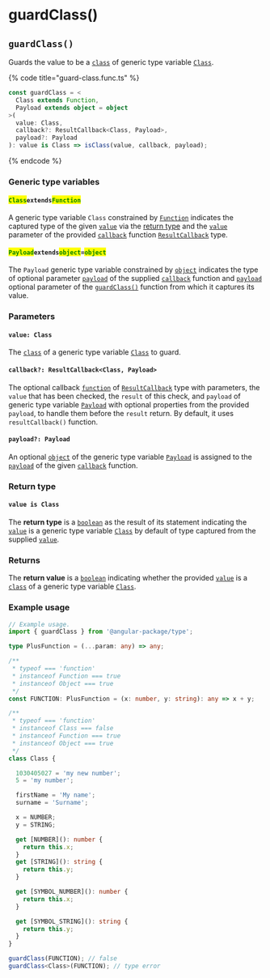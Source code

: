 # guardClass()

## `guardClass()`

Guards the value to be a [`class`](https://developer.mozilla.org/en-US/docs/Web/HTML/Global\_attributes/class) of generic type variable [`Class`](page-2.md#classextendsfunction).

{% code title="guard-class.func.ts" %}
```typescript
const guardClass = <
  Class extends Function,
  Payload extends object = object
>(
  value: Class,
  callback?: ResultCallback<Class, Payload>,
  payload?: Payload
): value is Class => isClass(value, callback, payload);
```
{% endcode %}

### Generic type variables

#### <mark style="color:green;">**`Class`**</mark>**`extends`**<mark style="color:green;">**`Function`**</mark>

A generic type variable `Class` constrained by [`Function`](https://developer.mozilla.org/en-US/docs/Web/JavaScript/Guide/Functions) indicates the captured type of the given [`value`](page-2.md#value-class) via the [return type](page-2.md#return-type) and the [`value`](../type/resultcallback.md#value-value) parameter of the provided [`callback`](page-2.md#callback-resultcallback-less-than-class-payload-greater-than) function [`ResultCallback`](../type/resultcallback.md) type.

#### <mark style="color:green;">**`Payload`**</mark>**`extends`**<mark style="color:green;">**`object`**</mark>**`=`**<mark style="color:green;">**`object`**</mark>

The `Payload` generic type variable constrained by [`object`](https://www.typescriptlang.org/docs/handbook/basic-types.html#object) indicates the type of optional parameter [`payload`](../type/resultcallback.md#payload-payload) of the supplied [`callback`](page-2.md#callback-resultcallback-less-than-type-payload-greater-than) function and [`payload`](page-2.md#payload-payload) optional parameter of the [`guardClass()`](page-2.md#guardclass) function from which it captures its value.

### Parameters

#### `value: Class`

The [`class`](https://developer.mozilla.org/en-US/docs/Web/HTML/Global\_attributes/class) of a generic type variable [`Class`](page-2.md#classextendsfunction) to guard.

#### `callback?: ResultCallback<Class, Payload>`

The optional callback [`function`](https://developer.mozilla.org/en-US/docs/Web/JavaScript/Guide/Functions) of [`ResultCallback`](../type/resultcallback.md) type with parameters, the `value` that has been checked, the `result` of this check, and `payload` of generic type variable [`Payload`](page-2.md#payloadextendsobject-object) with optional properties from the provided `payload`, to handle them before the `result` return. By default, it uses `resultCallback()` function.

#### `payload?: Payload`

An optional [`object`](https://developer.mozilla.org/en-US/docs/Web/JavaScript/Reference/Global\_Objects/Object) of the generic type variable [`Payload`](page-2.md#payloadextendsobject-object) is assigned to the [`payload`](../type/resultcallback.md#payload-payload) of the given [`callback`](page-2.md#callback-resultcallback-less-than-bigint-payload-greater-than) function.

### Return type

#### `value is Class`

The **return type** is a [`boolean`](https://www.typescriptlang.org/docs/handbook/basic-types.html#boolean) as the result of its statement indicating the [`value`](page-2.md#value-class) is a generic type variable [`Class`](page-2.md#classextendsfunction) by default of type captured from the supplied [`value`](page-2.md#value-class).

### Returns

The **return value** is a [`boolean`](https://developer.mozilla.org/en-US/docs/Web/JavaScript/Reference/Global\_Objects/Boolean) indicating whether the provided [`value`](page-2.md#value-class) is a [`class`](https://developer.mozilla.org/en-US/docs/Web/HTML/Global\_attributes/class) of a generic type variable [`Class`](page-2.md#classextendsfunction).

### Example usage

```typescript
// Example usage.
import { guardClass } from '@angular-package/type';

type PlusFunction = (...param: any) => any;

/**
 * typeof === 'function'
 * instanceof Function === true
 * instanceof Object === true
 */
const FUNCTION: PlusFunction = (x: number, y: string): any => x + y;

/**
 * typeof === 'function'
 * instanceof Class === false
 * instanceof Function === true
 * instanceof Object === true
 */
class Class {

  1030405027 = 'my new number';
  5 = 'my number';

  firstName = 'My name';
  surname = 'Surname';

  x = NUMBER;
  y = STRING;

  get [NUMBER](): number {
    return this.x;
  }
  get [STRING](): string {
    return this.y;
  }

  get [SYMBOL_NUMBER](): number {
    return this.x;
  }

  get [SYMBOL_STRING](): string {
    return this.y;
  }
}

guardClass(FUNCTION); // false
guardClass<Class>(FUNCTION); // type error
```
